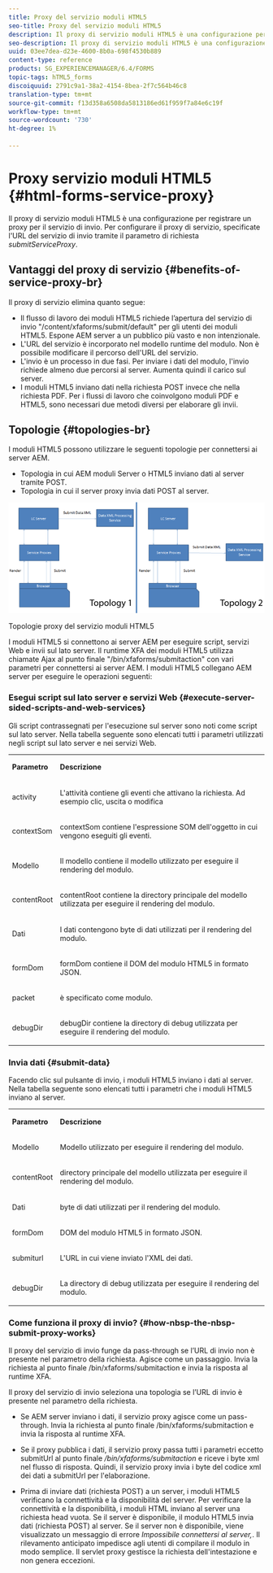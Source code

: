 ```yaml
---
title: Proxy del servizio moduli HTML5
seo-title: Proxy del servizio moduli HTML5
description: Il proxy di servizio moduli HTML5 è una configurazione per registrare un proxy per il servizio di invio. Per configurare il proxy di servizio, specificate l'URL del servizio di invio tramite il parametro request submitServiceProxy.
seo-description: Il proxy di servizio moduli HTML5 è una configurazione per registrare un proxy per il servizio di invio. Per configurare il proxy di servizio, specificate l'URL del servizio di invio tramite il parametro request submitServiceProxy.
uuid: 03ee7dea-d23e-4600-8b0a-698f4530b889
content-type: reference
products: SG_EXPERIENCEMANAGER/6.4/FORMS
topic-tags: hTML5_forms
discoiquuid: 2791c9a1-38a2-4154-8bea-2f7c564b46c8
translation-type: tm+mt
source-git-commit: f13d358a6508da5813186ed61f959f7a84e6c19f
workflow-type: tm+mt
source-wordcount: '730'
ht-degree: 1%

---
```



# Proxy servizio moduli HTML5 {#html-forms-service-proxy}

Il proxy di servizio moduli HTML5 è una configurazione per registrare un proxy per il servizio di invio. Per configurare il proxy di servizio, specificate l&#39;URL del servizio di invio tramite il parametro di richiesta *submitServiceProxy*.

## Vantaggi del proxy di servizio {#benefits-of-service-proxy-br}

Il proxy di servizio elimina quanto segue:

* Il flusso di lavoro dei moduli HTML5 richiede l’apertura del servizio di invio &quot;/content/xfaforms/submit/default&quot; per gli utenti dei moduli HTML5. Espone AEM server a un pubblico più vasto e non intenzionale.
* L&#39;URL del servizio è incorporato nel modello runtime del modulo. Non è possibile modificare il percorso dell&#39;URL del servizio.
* L&#39;invio è un processo in due fasi. Per inviare i dati del modulo, l&#39;invio richiede almeno due percorsi al server. Aumenta quindi il carico sul server.
* I moduli HTML5 inviano dati nella richiesta POST invece che nella richiesta PDF. Per i flussi di lavoro che coinvolgono moduli PDF e HTML5, sono necessari due metodi diversi per elaborare gli invii.

## Topologie {#topologies-br}

I moduli HTML5 possono utilizzare le seguenti topologie per connettersi ai server AEM.

* Topologia in cui AEM moduli Server o HTML5 inviano dati al server tramite POST.
* Topologia in cui il server proxy invia dati POST al server.

![Topologie proxy del servizio moduli HTML5](assets/topology.png)

Topologie proxy del servizio moduli HTML5

I moduli HTML5 si connettono ai server AEM per eseguire script, servizi Web e invii sul lato server. Il runtime XFA dei moduli HTML5 utilizza chiamate Ajax al punto finale &quot;/bin/xfaforms/submitaction&quot; con vari parametri per connettersi ai server AEM. I moduli HTML5 collegano AEM server per eseguire le operazioni seguenti:

### Esegui script sul lato server e servizi Web {#execute-server-sided-scripts-and-web-services}

Gli script contrassegnati per l&#39;esecuzione sul server sono noti come script sul lato server. Nella tabella seguente sono elencati tutti i parametri utilizzati negli script sul lato server e nei servizi Web.

<table> 
 <tbody> 
  <tr> 
   <td><p><strong>Parametro</strong></p> </td> 
   <td><p><strong>Descrizione</strong></p> </td> 
  </tr> 
  <tr> 
   <td><p>activity</p> </td> 
   <td><p>L'attività contiene gli eventi che attivano la richiesta. Ad esempio clic, uscita o modifica</p> </td> 
  </tr> 
  <tr> 
   <td><p>contextSom</p> </td> 
   <td><p>contextSom contiene l'espressione SOM dell'oggetto in cui vengono eseguiti gli eventi.</p> </td> 
  </tr> 
  <tr> 
   <td><p>Modello</p> </td> 
   <td><p>Il modello contiene il modello utilizzato per eseguire il rendering del modulo.</p> </td> 
  </tr> 
  <tr> 
   <td><p>contentRoot</p> </td> 
   <td><p>contentRoot contiene la directory principale del modello utilizzata per eseguire il rendering del modulo.</p> </td> 
  </tr> 
  <tr> 
   <td><p>Dati</p> </td> 
   <td><p>I dati contengono byte di dati utilizzati per il rendering del modulo.</p> </td> 
  </tr> 
  <tr> 
   <td><p>formDom</p> </td> 
   <td><p>formDom contiene il DOM del modulo HTML5 in formato JSON.</p> </td> 
  </tr> 
  <tr> 
   <td><p>packet</p> </td> 
   <td><p>è specificato come modulo.</p> </td> 
  </tr> 
  <tr> 
   <td><p>debugDir</p> </td> 
   <td><p>debugDir contiene la directory di debug utilizzata per eseguire il rendering del modulo.</p> </td> 
  </tr> 
 </tbody> 
</table>

### Invia dati {#submit-data}

Facendo clic sul pulsante di invio, i moduli HTML5 inviano i dati al server. Nella tabella seguente sono elencati tutti i parametri che i moduli HTML5 inviano al server.

<table> 
 <tbody> 
  <tr> 
   <td><p><strong>Parametro</strong></p> </td> 
   <td><p><strong>Descrizione</strong></p> </td> 
  </tr> 
  <tr> 
   <td><p>Modello</p> </td> 
   <td><p>Modello utilizzato per eseguire il rendering del modulo.</p> </td> 
  </tr> 
  <tr> 
   <td><p>contentRoot</p> </td> 
   <td><p>directory principale del modello utilizzata per eseguire il rendering del modulo.</p> </td> 
  </tr> 
  <tr> 
   <td><p>Dati</p> </td> 
   <td><p>byte di dati utilizzati per il rendering del modulo.</p> </td> 
  </tr> 
  <tr> 
   <td><p>formDom</p> </td> 
   <td><p>DOM del modulo HTML5 in formato JSON.</p> </td> 
  </tr> 
  <tr> 
   <td><p>submiturl</p> </td> 
   <td><p>L'URL in cui viene inviato l'XML dei dati.</p> </td> 
  </tr> 
  <tr> 
   <td><p>debugDir</p> </td> 
   <td><p>La directory di debug utilizzata per eseguire il rendering del modulo.</p> </td> 
  </tr> 
 </tbody> 
</table>

### Come funziona il proxy di invio? {#how-nbsp-the-nbsp-submit-proxy-works}

Il proxy del servizio di invio funge da pass-through se l’URL di invio non è presente nel parametro della richiesta. Agisce come un passaggio. Invia la richiesta al punto finale /bin/xfaforms/submitaction e invia la risposta al runtime XFA.

Il proxy del servizio di invio seleziona una topologia se l’URL di invio è presente nel parametro della richiesta.

* Se AEM server inviano i dati, il servizio proxy agisce come un pass-through. Invia la richiesta al punto finale /bin/xfaforms/submitaction e invia la risposta al runtime XFA.
* Se il proxy pubblica i dati, il servizio proxy passa tutti i parametri eccetto submitUrl al punto finale */bin/xfaforms/submitaction* e riceve i byte xml nel flusso di risposta. Quindi, il servizio proxy invia i byte del codice xml dei dati a submitUrl per l&#39;elaborazione.

* Prima di inviare dati (richiesta POST) a un server, i moduli HTML5 verificano la connettività e la disponibilità del server. Per verificare la connettività e la disponibilità, i moduli HTML inviano al server una richiesta head vuota. Se il server è disponibile, il modulo HTML5 invia dati (richiesta POST) al server. Se il server non è disponibile, viene visualizzato un messaggio di errore *Impossibile connettersi al server,*. Il rilevamento anticipato impedisce agli utenti di compilare il modulo in modo semplice. Il servlet proxy gestisce la richiesta dell&#39;intestazione e non genera eccezioni.

